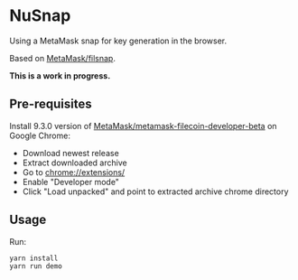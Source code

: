 # NuSnap

Using a MetaMask snap for key generation in the browser.

Based on [MetaMask/filsnap](https://github.com/MetaMask/filsnap).

**This is a work in progress.**

## Pre-requisites

Install 9.3.0 version of [MetaMask/metamask-filecoin-developer-beta](https://github.com/MetaMask/metamask-filecoin-developer-beta/releases/tag/v9.3.0-beta.1) on Google Chrome:

- Download newest release
- Extract downloaded archive
- Go to [chrome://extensions/](chrome://extensions/)
- Enable "Developer mode"
- Click "Load unpacked" and point to extracted archive chrome directory

## Usage

Run:

```bash
yarn install
yarn run demo
```

